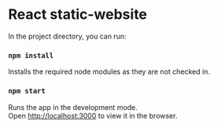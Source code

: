 # React static-website

In the project directory, you can run:

### `npm install`
Installs the required node modules as they are not checked in.

### `npm start`

Runs the app in the development mode.<br />
Open [http://localhost:3000](http://localhost:3000) to view it in the browser.
